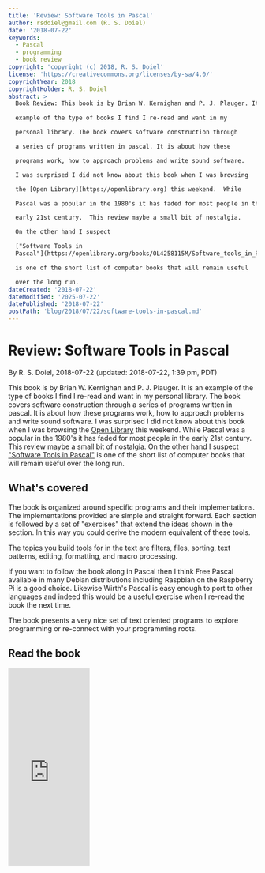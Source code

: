 ```yaml
---
title: 'Review: Software Tools in Pascal'
author: rsdoiel@gmail.com (R. S. Doiel)
date: '2018-07-22'
keywords:
  - Pascal
  - programming
  - book review
copyright: 'copyright (c) 2018, R. S. Doiel'
license: 'https://creativecommons.org/licenses/by-sa/4.0/'
copyrightYear: 2018
copyrightHolder: R. S. Doiel
abstract: >
  Book Review: This book is by Brian W. Kernighan and P. J. Plauger. It is an

  example of the type of books I find I re-read and want in my

  personal library. The book covers software construction through 

  a series of programs written in pascal. It is about how these 

  programs work, how to approach problems and write sound software.

  I was surprised I did not know about this book when I was browsing 

  the [Open Library](https://openlibrary.org) this weekend.  While 

  Pascal was a popular in the 1980's it has faded for most people in the 

  early 21st century.  This review maybe a small bit of nostalgia. 

  On the other hand I suspect 

  ["Software Tools in
  Pascal"](https://openlibrary.org/books/OL4258115M/Software_tools_in_Pascal)

  is one of the short list of computer books that will remain useful

  over the long run.
dateCreated: '2018-07-22'
dateModified: '2025-07-22'
datePublished: '2018-07-22'
postPath: 'blog/2018/07/22/software-tools-in-pascal.md'
---
```


# Review: Software Tools in Pascal

By R. S. Doiel, 2018-07-22
(updated: 2018-07-22, 1:39 pm, PDT)


This book is by Brian W. Kernighan and P. J. Plauger. It is an
example of the type of books I find I re-read and want in my
personal library. The book covers software construction through 
a series of programs written in pascal. It is about how these 
programs work, how to approach problems and write sound software.
I was surprised I did not know about this book when I was browsing 
the [Open Library](https://openlibrary.org) this weekend.  While 
Pascal was a popular in the 1980's it has faded for most people in the 
early 21st century.  This review maybe a small bit of nostalgia. 
On the other hand I suspect 
["Software Tools in Pascal"](https://openlibrary.org/books/OL4258115M/Software_tools_in_Pascal)
is one of the short list of computer books that will remain useful
over the long run.


## What's covered

The book is organized around specific programs and their implementations.
The implementations provided are simple and straight forward. Each
section is followed by a set of "exercises" that extend the ideas
shown in the section. In this way you could derive the modern equivalent
of these tools.

The topics you build tools for in the text are
filters, files, sorting, text patterns, editing, formatting, 
and macro processing.

If you want to follow the book along in Pascal then I think Free Pascal
available in many Debian distributions including Raspbian on the Raspberry
Pi is a good choice.  Likewise Wirth's Pascal is easy enough to port
to other languages and indeed this would be a useful exercise when I
re-read the book the next time.

The book presents a very nice set of text oriented programs to explore
programming or re-connect with your programming roots.

## Read the book

<iframe width="165" frameBorder="0" height="400" src="https://openlibrary.org/books/OL4258115M/Software_tools_in_Pascal/widget"></iframe>
